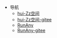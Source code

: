* 导航
  * [hui-Zz空间](https://hui-zz.github.io)
  * [hui-Zz空间-gitee](https://hui-zz.gitee.io)
  * [RunAny](https://hui-zz.github.io/RunAny)
  * [RunAny-gitee](https://hui-zz.gitee.io/RunAny)